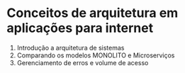 # Conceitos de arquitetura em aplicações para internet

1. Introdução a arquitetura de sistemas
2. Comparando os modelos MONOLITO e Microserviços
3. Gerenciamento de erros e volume de acesso